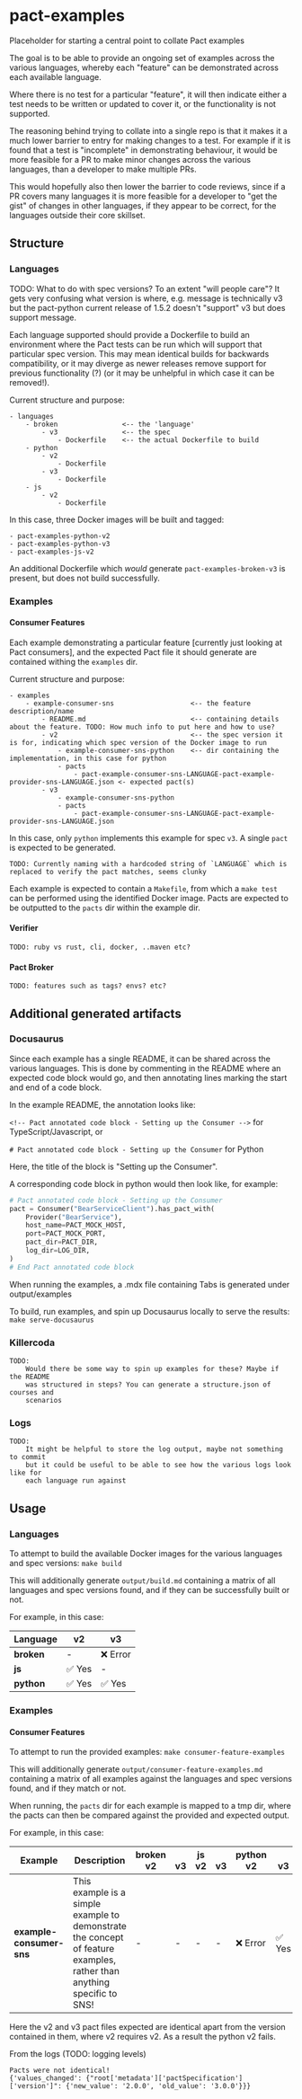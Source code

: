 # pact-examples

Placeholder for starting a central point to collate Pact examples

The goal is to be able to provide an ongoing set of examples across the various languages, whereby each "feature" can be
demonstrated across each available language.

Where there is no test for a particular "feature", it will then indicate either a test needs to be written or updated to
cover it, or the functionality is not supported.

The reasoning behind trying to collate into a single repo is that it makes it a much lower barrier to entry for making
changes to a test. For example if it is found that a test is "incomplete" in demonstrating behaviour, it would be more
feasible for a PR to make minor changes across the various languages, than a developer to make multiple PRs.

This would hopefully also then lower the barrier to code reviews, since if a PR covers many languages it is more
feasible for a developer to "get the gist" of changes in other languages, if they appear to be correct, for the
languages outside their core skillset.

## Structure

### Languages

TODO: What to do with spec versions? To an extent "will people care"? It gets very confusing what version is where, e.g.
message is technically v3 but the pact-python current release of 1.5.2 doesn't "support" v3 but does support message.

Each language supported should provide a Dockerfile to build an environment where the Pact tests can be run which will
support that particular spec version. This may mean identical builds for backwards compatibility, or it may diverge as
newer releases remove support for previous functionality (?) (or it may be unhelpful in which case it can be removed!).

Current structure and purpose:

```
- languages
    - broken                <-- the 'language'
        - v3                <-- the spec
            - Dockerfile    <-- the actual Dockerfile to build
    - python
        - v2
            - Dockerfile
        - v3
            - Dockerfile
    - js
        - v2
            - Dockerfile
```

In this case, three Docker images will be built and tagged:

```
- pact-examples-python-v2
- pact-examples-python-v3
- pact-examples-js-v2
```

An additional Dockerfile which *would* generate `pact-examples-broken-v3` is present, but does not build successfully.

### Examples

#### Consumer Features

Each example demonstrating a particular feature \[currently just looking at Pact consumers\], and the expected Pact file
it should generate are contained withing the `examples` dir.

Current structure and purpose:

```
- examples
    - example-consumer-sns                   <-- the feature description/name
        - README.md                          <-- containing details about the feature. TODO: How much info to put here and how to use?
        - v2                                 <-- the spec version it is for, indicating which spec version of the Docker image to run
            - example-consumer-sns-python    <-- dir containing the implementation, in this case for python
            - pacts
                - pact-example-consumer-sns-LANGUAGE-pact-example-provider-sns-LANGUAGE.json <- expected pact(s)
        - v3
            - example-consumer-sns-python
            - pacts
                - pact-example-consumer-sns-LANGUAGE-pact-example-provider-sns-LANGUAGE.json
```

In this case, only `python` implements this example for spec `v3`. A single `pact` is expected to be generated.

```
TODO: Currently naming with a hardcoded string of `LANGUAGE` which is replaced to verify the pact matches, seems clunky
```

Each example is expected to contain a `Makefile`, from which a `make test` can be performed using the identified Docker
image. Pacts are expected to be outputted to the `pacts` dir within the example dir.

#### Verifier

```
TODO: ruby vs rust, cli, docker, ..maven etc?
```

#### Pact Broker

```
TODO: features such as tags? envs? etc?
```

## Additional generated artifacts

### Docusaurus

Since each example has a single README, it can be shared across the various languages.
This is done by commenting in the README where an expected code block would go,
and then annotating lines marking the start and end of a code block.

In the example README, the annotation looks like:

`<!-- Pact annotated code block - Setting up the Consumer -->` for TypeScript/Javascript, or

`# Pact annotated code block - Setting up the Consumer` for Python

Here, the title of the block is "Setting up the Consumer".

A corresponding code block in python would then look like, for example:

```python
# Pact annotated code block - Setting up the Consumer
pact = Consumer("BearServiceClient").has_pact_with(
    Provider("BearService"),
    host_name=PACT_MOCK_HOST,
    port=PACT_MOCK_PORT,
    pact_dir=PACT_DIR,
    log_dir=LOG_DIR,
)
# End Pact annotated code block
```

When running the examples, a .mdx file containing Tabs is generated under output/examples

To build, run examples, and spin up Docusaurus locally to serve the results: `make serve-docusaurus`

### Killercoda

```
TODO:
    Would there be some way to spin up examples for these? Maybe if the README
    was structured in steps? You can generate a structure.json of courses and
    scenarios
```

### Logs

```
TODO:
    It might be helpful to store the log output, maybe not something to commit
    but it could be useful to be able to see how the various logs look like for
    each language run against
```

## Usage

### Languages

To attempt to build the available Docker images for the various languages and spec versions: `make build`

This will additionally generate `output/build.md` containing a matrix of all languages and spec versions found, and if
they can be successfully built or not.

For example, in this case:

| Language   | v2     | v3       |
|------------|--------|----------|
| **broken** | -      | ❌ Error |
| **js**     | ✅ Yes | -        |
| **python** | ✅ Yes | ✅ Yes   |

### Examples

#### Consumer Features

To attempt to run the provided examples: `make consumer-feature-examples`

This will additionally generate `output/consumer-feature-examples.md` containing a matrix of all examples against the languages and spec
versions found, and if they match or not.

When running, the `pacts` dir for each example is mapped to a tmp dir, where the pacts can then be compared against the
provided and expected output.

For example, in this case:

| Example                          | Description                                                                                                            | broken<br/>v2   | <br/>v3   | js<br/>v2   | <br/>v3   | python<br/>v2   | <br/>v3   |
|----------------------------------|------------------------------------------------------------------------------------------------------------------------|-----------------|-----------|-------------|-----------|-----------------|-----------|
| **example-consumer-sns**         | This example is a simple example to demonstrate the concept of feature examples, rather than anything specific to SNS! | -               | -         | -           | -         | ❌ Error        | ✅ Yes    |

Here the v2 and v3 pact files expected are identical apart from the version contained in them, where v2 requires v2. As
a result the python v2 fails.

From the logs (TODO: logging levels)

```
Pacts were not identical!
{'values_changed': {"root['metadata']['pactSpecification']['version']": {'new_value': '2.0.0', 'old_value': '3.0.0'}}}
```
